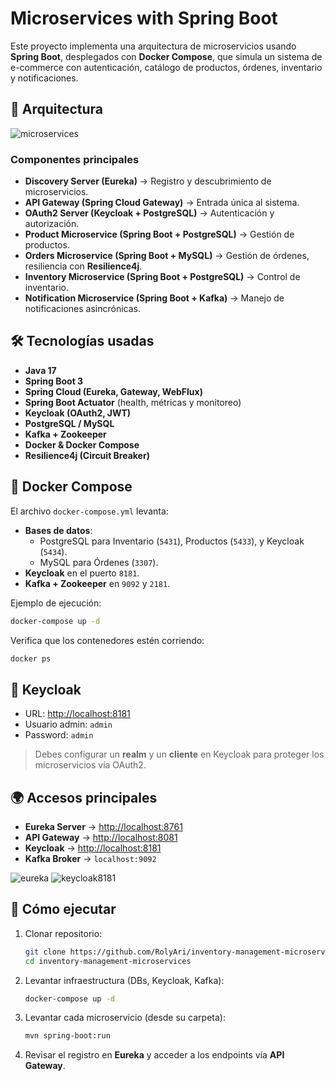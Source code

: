 # Microservices with Spring Boot  

Este proyecto implementa una arquitectura de microservicios usando **Spring Boot**, desplegados con **Docker Compose**, que simula un sistema de e-commerce con autenticación, catálogo de productos, órdenes, inventario y notificaciones.  

## 📌 Arquitectura  

![microservices](https://github.com/user-attachments/assets/356143d1-6245-4824-bf97-df24cd8d7270)

### Componentes principales  
- **Discovery Server (Eureka)** → Registro y descubrimiento de microservicios.  
- **API Gateway (Spring Cloud Gateway)** → Entrada única al sistema.  
- **OAuth2 Server (Keycloak + PostgreSQL)** → Autenticación y autorización.  
- **Product Microservice (Spring Boot + PostgreSQL)** → Gestión de productos.  
- **Orders Microservice (Spring Boot + MySQL)** → Gestión de órdenes, resiliencia con **Resilience4j**.  
- **Inventory Microservice (Spring Boot + PostgreSQL)** → Control de inventario.  
- **Notification Microservice (Spring Boot + Kafka)** → Manejo de notificaciones asincrónicas.  

## 🛠️ Tecnologías usadas  

- **Java 17**  
- **Spring Boot 3**  
- **Spring Cloud (Eureka, Gateway, WebFlux)**
- **Spring Boot Actuator** (health, métricas y monitoreo)    
- **Keycloak (OAuth2, JWT)**  
- **PostgreSQL / MySQL**  
- **Kafka + Zookeeper**  
- **Docker & Docker Compose**  
- **Resilience4j (Circuit Breaker)**  

## 🐳 Docker Compose  

El archivo `docker-compose.yml` levanta:  

- **Bases de datos**:  
  - PostgreSQL para Inventario (`5431`), Productos (`5433`), y Keycloak (`5434`).  
  - MySQL para Órdenes (`3307`).  
- **Keycloak** en el puerto `8181`.  
- **Kafka + Zookeeper** en `9092` y `2181`.  

Ejemplo de ejecución:  

```bash
docker-compose up -d
```

Verifica que los contenedores estén corriendo:  

```bash
docker ps
```

## 🔑 Keycloak  

- URL: [http://localhost:8181](http://localhost:8181)  
- Usuario admin: `admin`  
- Password: `admin`  

> Debes configurar un **realm** y un **cliente** en Keycloak para proteger los microservicios vía OAuth2.  

## 🌍 Accesos principales  

- **Eureka Server** → [http://localhost:8761](http://localhost:8761)  
- **API Gateway** → [http://localhost:8081](http://localhost:8081)  
- **Keycloak** → [http://localhost:8181](http://localhost:8181)  
- **Kafka Broker** → `localhost:9092`  

![eureka](https://github.com/user-attachments/assets/20502732-62e2-4a07-8fbf-cad9c75276e3)
![keycloak8181](https://github.com/user-attachments/assets/7242d940-e527-4216-a85a-f951a11f7f86)

## 🚀 Cómo ejecutar  

1. Clonar repositorio:  
   ```bash
   git clone https://github.com/RolyAri/inventory-management-microservices.git
   cd inventory-management-microservices
   ```

2. Levantar infraestructura (DBs, Keycloak, Kafka):  
   ```bash
   docker-compose up -d
   ```

3. Levantar cada microservicio (desde su carpeta):  
   ```bash
   mvn spring-boot:run
   ```

4. Revisar el registro en **Eureka** y acceder a los endpoints vía **API Gateway**.  


